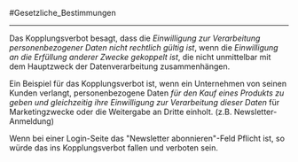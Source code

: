#Gesetzliche_Bestimmungen
***
Das Kopplungsverbot besagt, dass die *Einwilligung zur Verarbeitung personenbezogener Daten nicht rechtlich gültig ist*, wenn die *Einwilligung an die Erfüllung anderer Zwecke gekoppelt ist*, die nicht unmittelbar mit dem Hauptzweck der Datenverarbeitung zusammenhängen.

Ein Beispiel für das Kopplungsverbot ist, wenn ein Unternehmen von seinen Kunden verlangt, personenbezogene Daten *für den Kauf eines Produkts zu geben und gleichzeitig ihre Einwilligung zur Verarbeitung dieser Daten* für Marketingzwecke oder die Weitergabe an Dritte einholt. (z.B. Newsletter-Anmeldung)


Wenn bei einer Login-Seite das "Newsletter abonnieren"-Feld Pflicht ist, so würde das ins Kopplungsverbot fallen und verboten sein.